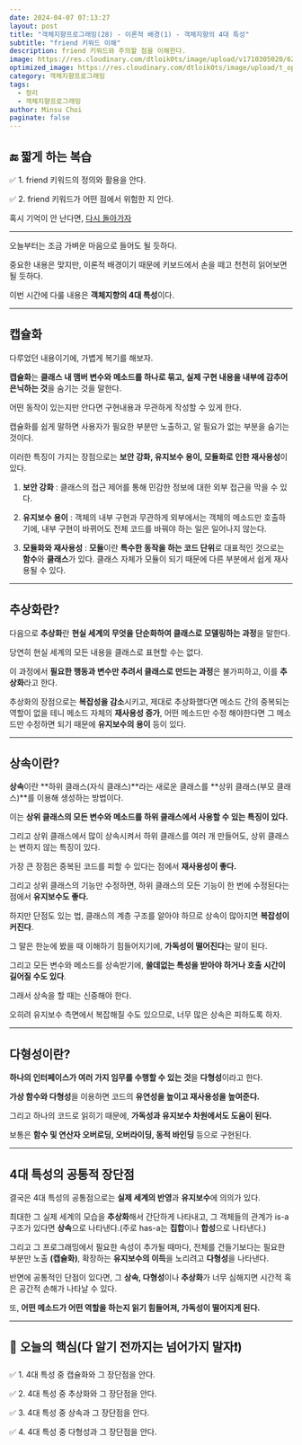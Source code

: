 ```yaml
---
date: 2024-04-07 07:13:27
layout: post
title: "객체지향프로그래밍(28) - 이론적 배경(1) - 객체지향의 4대 특성"
subtitle: "friend 키워드 이해"
description: friend 키워드와 주의할 점을 이해한다.
image: https://res.cloudinary.com/dtloik0ts/image/upload/v1710305020/62209a189cc9185b70db045b_6ea4ua9rZnloCziXgO4TM7Zqa5oWwYrMD4Lc5BqWGYHrJreJ0-Cq-VTOChRhm1IEhqCGeGpQh9M8L516rerUQF9l1FnfQaHEFyTzex7ily50AmFoRns3jMWLyd5edWCJqBbqGzvo_xaa8bg.jpg
optimized_image: https://res.cloudinary.com/dtloik0ts/image/upload/t_opt/v1710305020/62209a189cc9185b70db045b_6ea4ua9rZnloCziXgO4TM7Zqa5oWwYrMD4Lc5BqWGYHrJreJ0-Cq-VTOChRhm1IEhqCGeGpQh9M8L516rerUQF9l1FnfQaHEFyTzex7ily50AmFoRns3jMWLyd5edWCJqBbqGzvo_xaa8bg.jpg
category: 객체지향프로그래밍
tags:
  - 정리
  - 객체지향프로그래밍
author: Minsu Choi
paginate: false
---
```


<h2>🔚 짧게 하는 복습</h2>

✅ 1. friend 키워드의 정의와 활용을 안다.

✅ 2. friend 키워드가 어떤 점에서 위험한 지 안다.

혹시 기억이 안 난다면, <u><a href = "/객체지향프로그래밍(27)-friend-키워드란/"> 다시 돌아가자</a></u>

---

오늘부터는 조금 가벼운 마음으로 들어도 될 듯하다.

중요한 내용은 맞지만, 이론적 배경이기 때문에 키보드에서 손을 떼고 천천히 읽어보면 될 듯하다.

이번 시간에 다룰 내용은 **객체지향의 4대 특성**이다.

---

## 캡슐화

다루었던 내용이기에, 가볍게 복기를 해보자.

**캡슐화**는 **클래스 내 맴버 변수와 메소드를 하나로 묶고, 실제 구현 내용을 내부에 감추어 은닉하는 것**을 숨기는 것을 말한다.

어떤 동작이 있는지만 안다면 구현내용과 무관하게 작성할 수 있게 한다.

캡슐화를 쉽게 말하면 사용자가 필요한 부분만 노출하고, 알 필요가 없는 부분을 숨기는 것이다.

이러한 특징이 가지는 장점으로는 **보안 강화, 유지보수 용이, 모듈화로 인한 재사용성**이 있다.

1. **보안 강화** : 클래스의 접근 제어를 통해 민감한 정보에 대한 외부 접근을 막을 수 있다.

2. **유지보수 용이** : 객체의 내부 구현과 무관하게 외부에서는 객체의 메소드만 호출하기에, 내부 구현이 바뀌어도 전체 코드를 바꿔야 하는 일은 일어나지 않는다.

3. **모듈화와 재사용성** : **모듈**이란 **특수한 동작을 하는 코드 단위**로 대표적인 것으로는 **함수**와 **클래스**가 있다. 클래스 자체가 모듈이 되기 때문에 다른 부분에서 쉽게 재사용될 수 있다.

---

## 추상화란?

다음으로 **추상화**란 **현실 세계의 무엇을 단순화하여 클래스로 모델링하는 과정**을 말한다.

당연히 현실 세계의 모든 내용을 클래스로 표현할 수는 없다.

이 과정에서 **필요한 행동과 변수만 추려서 클래스로 만드는 과정**은 불가피하고, 이를 **추상화**라고 한다.

추상화의 장점으로는 **복잡성을 감소**시키고, 제대로 추상화했다면 메소드 간의 중복되는 역할이 없을 테니 메소드 자체의 **재사용성 증가**, 어떤 메소드만 수정 해야한다면 그 메소드만 수정하면 되기 때문에 **유지보수의 용이** 등이 있다.

---

## 상속이란?

**상속**이란 **하위 클래스(자식 클래스)**라는 새로운 클래스를 **상위 클래스(부모 클래스)**를 이용해 생성하는 방법이다.

이는 **상위 클래스의 모든 변수와 메소드를 하위 클래스에서 사용할 수 있는 특징이 있다.**

그리고 상위 클래스에서 많이 상속시켜서 하위 클래스를 여러 개 만들어도, 상위 클래스는 변하지 않는 특징이 있다.

가장 큰 장점은 중복된 코드를 피할 수 있다는 점에서 **재사용성이 좋다.**

그리고 상위 클래스의 기능만 수정하면, 하위 클래스의 모든 기능이 한 번에 수정된다는 점에서 **유지보수도 좋다.**

하지만 단점도 있는 법, 클래스의 계층 구조를 알아야 하므로 상속이 많아지면 **복잡성이 커진다**.

그 말은 한눈에 봤을 때 이해하기 힘들어지기에, **가독성이 떨어진다**는 말이 된다.

그리고 모든 변수와 메소드를 상속받기에, **쓸데없는 특성을 받아야 하거나 호출 시간이 길어질 수도 있다**.

그래서 상속을 할 때는 신중해야 한다.

오히려 유지보수 측면에서 복잡해질 수도 있으므로, 너무 많은 상속은 피하도록 하자.

---

## 다형성이란?

**하나의 인터페이스가 여러 가지 임무를 수행할 수 있는 것**을 **다형성**이라고 한다.

**가상 함수와 다형성**을 이용하면 코드의 **유연성을 높이고 재사용성을 높여준다.**

그리고 하나의 코드로 읽히기 때문에, **가독성과 유지보수 차원에서도 도움이 된다.**

보통은 **함수 및 연산자 오버로딩, 오버라이딩, 동적 바인딩** 등으로 구현된다.

---

## 4대 특성의 공통적 장단점

결국은 4대 특성의 공통점으로는 **실제 세계의 반영**과 **유지보수**에 의의가 있다.

최대한 그 실제 세계의 모습을 **추상화**해서 간단하게 나타내고, 그 객체들의 관계가 is-a 구조가 있다면 **상속**으로 나타낸다.(주로 has-a는 **집합**이나 **합성**으로 나타낸다.)

그리고 그 프로그래밍에서 필요한 속성이 추가될 때마다, 전체를 건들기보다는 필요한 부분만 노출 **(캡슐화)**, 확장하는 **유지보수의 이득**을 노리려고 **다형성**을 나타낸다.

반면에 공통적인 단점이 있다면, 그 **상속, 다형성**이나 **추상화**가 너무 심해지면 시간적 혹은 공간적 손해가 나타날 수 있다.

또, **어떤 메소드가 어떤 역할을 하는지 읽기 힘들어져, 가독성이 떨어지게 된다.**

---

<h2>📖 오늘의 핵심(다 알기 전까지는 넘어가지 말자❗)</h2>

✅ 1. 4대 특성 중 캡슐화와 그 장단점을 안다.

✅ 2. 4대 특성 중 추상화와 그 장단점을 안다.

✅ 3. 4대 특성 중 상속과 그 장단점을 안다.

✅ 4. 4대 특성 중 다형성과 그 장단점을 안다.
